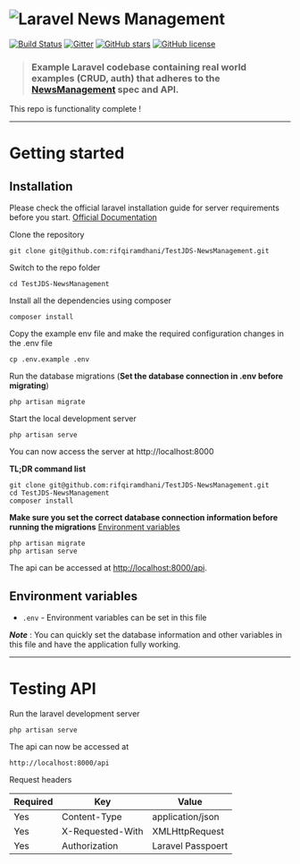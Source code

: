 # ![Laravel News Management](logo.png)

[![Build Status](https://img.shields.io/travis/gothinkster/laravel-realworld-example-app/master.svg)](https://travis-ci.org/gothinkster/laravel-realworld-example-app) [![Gitter](https://img.shields.io/gitter/room/realworld-dev/laravel.svg)](https://gitter.im/realworld-dev/laravel) [![GitHub stars](https://img.shields.io/github/stars/gothinkster/laravel-realworld-example-app.svg)](https://github.com/gothinkster/laravel-realworld-example-app/stargazers) [![GitHub license](https://img.shields.io/github/license/gothinkster/laravel-realworld-example-app.svg)](https://raw.githubusercontent.com/gothinkster/laravel-realworld-example-app/master/LICENSE)

> ### Example Laravel codebase containing real world examples (CRUD, auth) that adheres to the [NewsManagement](https://github.com/rifqiramdhani/TestJDS-NewsManagement.git) spec and API.

This repo is functionality complete !

----------

# Getting started

## Installation

Please check the official laravel installation guide for server requirements before you start. [Official Documentation](https://laravel.com/docs/9.x/installation#your-first-laravel-project)

Clone the repository

    git clone git@github.com:rifqiramdhani/TestJDS-NewsManagement.git

Switch to the repo folder

    cd TestJDS-NewsManagement

Install all the dependencies using composer

    composer install

Copy the example env file and make the required configuration changes in the .env file

    cp .env.example .env

Run the database migrations (**Set the database connection in .env before migrating**)

    php artisan migrate
    
Start the local development server

    php artisan serve

You can now access the server at http://localhost:8000

**TL;DR command list**

    git clone git@github.com:rifqiramdhani/TestJDS-NewsManagement.git
    cd TestJDS-NewsManagement
    composer install
    
**Make sure you set the correct database connection information before running the migrations** [Environment variables](#environment-variables)

    php artisan migrate
    php artisan serve


The api can be accessed at [http://localhost:8000/api](http://localhost:8000/api).

## Environment variables

- `.env` - Environment variables can be set in this file

***Note*** : You can quickly set the database information and other variables in this file and have the application fully working.

----------

# Testing API

Run the laravel development server

    php artisan serve

The api can now be accessed at

    http://localhost:8000/api

Request headers

| **Required** 	| **Key**              	| **Value**            	|
|----------	|------------------	|------------------	|
| Yes      	| Content-Type     	| application/json 	|
| Yes      	| X-Requested-With 	| XMLHttpRequest   	|
| Yes   	| Authorization    	| Laravel Passpoert |

